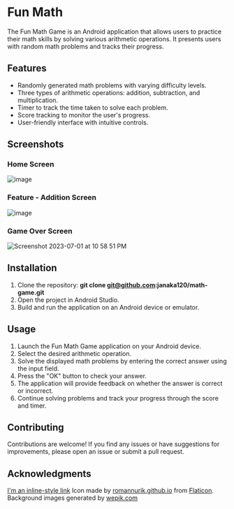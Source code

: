 # Fun Math
The Fun Math Game is an Android application that allows users to practice their math skills by solving various arithmetic operations.
It presents users with random math problems and tracks their progress.


## Features
- Randomly generated math problems with varying difficulty levels.
- Three types of arithmetic operations: addition, subtraction, and multiplication.
- Timer to track the time taken to solve each problem.
- Score tracking to monitor the user's progress.
- User-friendly interface with intuitive controls.


## Screenshots

### Home Screen
![image](https://github.com/janaka120/math-game/assets/10891893/5ef3a04f-d5b3-4a88-9374-c59dee24a8d6)

### Feature - Addition Screen 
![image](https://github.com/janaka120/math-game/assets/10891893/6f60f3fe-c30b-467a-b62a-1e06975f673f)

### Game Over Screen
![Screenshot 2023-07-01 at 10 58 51 PM](https://github.com/janaka120/math-game/assets/10891893/ecc44040-7e1d-45ef-96b5-47b5760306b1)


## Installation

1. Clone the repository: **git clone git@github.com:janaka120/math-game.git**
2. Open the project in Android Studio.
3. Build and run the application on an Android device or emulator.


## Usage

1. Launch the Fun Math Game application on your Android device.
2. Select the desired arithmetic operation.
3. Solve the displayed math problems by entering the correct answer using the input field.
4. Press the "OK" button to check your answer.
5. The application will provide feedback on whether the answer is correct or incorrect.
6. Continue solving problems and track your progress through the score and timer.


## Contributing

Contributions are welcome! If you find any issues or have suggestions for improvements,
please open an issue or submit a pull request.


## Acknowledgments
[I'm an inline-style link](https://www.google.com)
Icon made by [romannurik.github.io](https://romannurik.github.io/AndroidAssetStudio/) from [Flaticon](https://www.flaticon.com/).
Background images generated by [wepik.com](https://wepik.com/ai)
